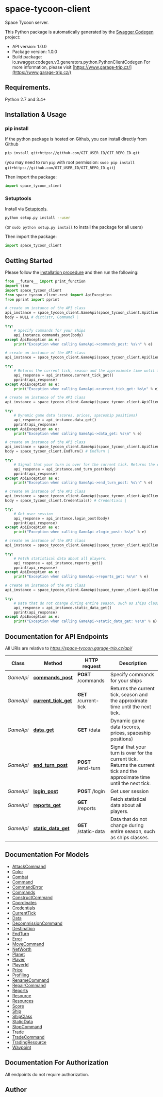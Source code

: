 # space-tycoon-client
Space Tycoon server.

This Python package is automatically generated by the [Swagger Codegen](https://github.com/swagger-api/swagger-codegen) project:

- API version: 1.0.0
- Package version: 1.0.0
- Build package: io.swagger.codegen.v3.generators.python.PythonClientCodegen
For more information, please visit [https://www.garage-trip.cz/](https://www.garage-trip.cz/)

## Requirements.

Python 2.7 and 3.4+

## Installation & Usage
### pip install

If the python package is hosted on Github, you can install directly from Github

```sh
pip install git+https://github.com/GIT_USER_ID/GIT_REPO_ID.git
```
(you may need to run `pip` with root permission: `sudo pip install git+https://github.com/GIT_USER_ID/GIT_REPO_ID.git`)

Then import the package:
```python
import space_tycoon_client 
```

### Setuptools

Install via [Setuptools](http://pypi.python.org/pypi/setuptools).

```sh
python setup.py install --user
```
(or `sudo python setup.py install` to install the package for all users)

Then import the package:
```python
import space_tycoon_client
```

## Getting Started

Please follow the [installation procedure](#installation--usage) and then run the following:

```python
from __future__ import print_function
import time
import space_tycoon_client
from space_tycoon_client.rest import ApiException
from pprint import pprint

# create an instance of the API class
api_instance = space_tycoon_client.GameApi(space_tycoon_client.ApiClient(configuration))
body = NULL # dict(str, Command) | 

try:
    # Specify commands for your ships
    api_instance.commands_post(body)
except ApiException as e:
    print("Exception when calling GameApi->commands_post: %s\n" % e)

# create an instance of the API class
api_instance = space_tycoon_client.GameApi(space_tycoon_client.ApiClient(configuration))

try:
    # Returns the current tick, season and the approximate time until the next tick.
    api_response = api_instance.current_tick_get()
    pprint(api_response)
except ApiException as e:
    print("Exception when calling GameApi->current_tick_get: %s\n" % e)

# create an instance of the API class
api_instance = space_tycoon_client.GameApi(space_tycoon_client.ApiClient(configuration))

try:
    # Dynamic game data (scores, prices, spaceship positions)
    api_response = api_instance.data_get()
    pprint(api_response)
except ApiException as e:
    print("Exception when calling GameApi->data_get: %s\n" % e)

# create an instance of the API class
api_instance = space_tycoon_client.GameApi(space_tycoon_client.ApiClient(configuration))
body = space_tycoon_client.EndTurn() # EndTurn | 

try:
    # Signal that your turn is over for the current tick. Returns the current tick and the approximate time until the next tick.
    api_response = api_instance.end_turn_post(body)
    pprint(api_response)
except ApiException as e:
    print("Exception when calling GameApi->end_turn_post: %s\n" % e)

# create an instance of the API class
api_instance = space_tycoon_client.GameApi(space_tycoon_client.ApiClient(configuration))
body = space_tycoon_client.Credentials() # Credentials | 

try:
    # Get user session
    api_response = api_instance.login_post(body)
    pprint(api_response)
except ApiException as e:
    print("Exception when calling GameApi->login_post: %s\n" % e)

# create an instance of the API class
api_instance = space_tycoon_client.GameApi(space_tycoon_client.ApiClient(configuration))

try:
    # Fetch statistical data about all players.
    api_response = api_instance.reports_get()
    pprint(api_response)
except ApiException as e:
    print("Exception when calling GameApi->reports_get: %s\n" % e)

# create an instance of the API class
api_instance = space_tycoon_client.GameApi(space_tycoon_client.ApiClient(configuration))

try:
    # Data that do not change during entire season, such as ships classes.
    api_response = api_instance.static_data_get()
    pprint(api_response)
except ApiException as e:
    print("Exception when calling GameApi->static_data_get: %s\n" % e)
```

## Documentation for API Endpoints

All URIs are relative to *https://space-tycoon.garage-trip.cz/api/*

Class | Method | HTTP request | Description
------------ | ------------- | ------------- | -------------
*GameApi* | [**commands_post**](docs/GameApi.md#commands_post) | **POST** /commands | Specify commands for your ships
*GameApi* | [**current_tick_get**](docs/GameApi.md#current_tick_get) | **GET** /current-tick | Returns the current tick, season and the approximate time until the next tick.
*GameApi* | [**data_get**](docs/GameApi.md#data_get) | **GET** /data | Dynamic game data (scores, prices, spaceship positions)
*GameApi* | [**end_turn_post**](docs/GameApi.md#end_turn_post) | **POST** /end-turn | Signal that your turn is over for the current tick. Returns the current tick and the approximate time until the next tick.
*GameApi* | [**login_post**](docs/GameApi.md#login_post) | **POST** /login | Get user session
*GameApi* | [**reports_get**](docs/GameApi.md#reports_get) | **GET** /reports | Fetch statistical data about all players.
*GameApi* | [**static_data_get**](docs/GameApi.md#static_data_get) | **GET** /static-data | Data that do not change during entire season, such as ships classes.

## Documentation For Models

 - [AttackCommand](docs/AttackCommand.md)
 - [Color](docs/Color.md)
 - [Combat](docs/Combat.md)
 - [Command](docs/Command.md)
 - [CommandError](docs/CommandError.md)
 - [Commands](docs/Commands.md)
 - [ConstructCommand](docs/ConstructCommand.md)
 - [Coordinates](docs/Coordinates.md)
 - [Credentials](docs/Credentials.md)
 - [CurrentTick](docs/CurrentTick.md)
 - [Data](docs/Data.md)
 - [DecommissionCommand](docs/DecommissionCommand.md)
 - [Destination](docs/Destination.md)
 - [EndTurn](docs/EndTurn.md)
 - [Error](docs/Error.md)
 - [MoveCommand](docs/MoveCommand.md)
 - [NetWorth](docs/NetWorth.md)
 - [Planet](docs/Planet.md)
 - [Player](docs/Player.md)
 - [PlayerId](docs/PlayerId.md)
 - [Price](docs/Price.md)
 - [Profiling](docs/Profiling.md)
 - [RenameCommand](docs/RenameCommand.md)
 - [RepairCommand](docs/RepairCommand.md)
 - [Reports](docs/Reports.md)
 - [Resource](docs/Resource.md)
 - [Resources](docs/Resources.md)
 - [Score](docs/Score.md)
 - [Ship](docs/Ship.md)
 - [ShipClass](docs/ShipClass.md)
 - [StaticData](docs/StaticData.md)
 - [StopCommand](docs/StopCommand.md)
 - [Trade](docs/Trade.md)
 - [TradeCommand](docs/TradeCommand.md)
 - [TradingResource](docs/TradingResource.md)
 - [Waypoint](docs/Waypoint.md)

## Documentation For Authorization

 All endpoints do not require authorization.


## Author


